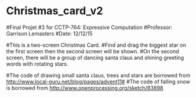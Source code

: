 # Christmas_card_v2
#Final Projet #3 for CCTP-764: Expressive Computation
#Professor: Garrison Lemasters
#Date: 12/12/15

#This is a two-screen Christmas Card. 
#Find and drag the biggest star on the first screen then the second screen will be shown.
#On the second screen, there will be a group of dancing santa claus and shining greeting words with rotating stars.

#The code of drawing small santa claus, trees and stars are borrowed from http://www.local-guru.net/blog/pages/advent11#
#The code of falling snow is borrowed from http://www.openprocessing.org/sketch/83898
